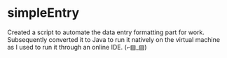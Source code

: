 # simpleEntry
Created a script to automate the data entry formatting part for work. Subsequently converted it to Java to run it natively on the virtual machine as I used to run it through an online IDE. (⌐▨_▨)
